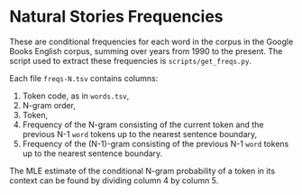 # Natural Stories Frequencies

These are conditional frequencies for each word in the corpus in the Google Books English corpus, summing over years from 1990 to the present.
The script used to extract these frequencies is `scripts/get_freqs.py`.

Each file `freqs-N.tsv` contains columns:

1. Token code, as in `words.tsv`,
2. N-gram order,
3. Token,
4. Frequency of the N-gram consisting of the current token and the previous N-1 `word` tokens up to the nearest sentence boundary,
5. Frequency of the (N-1)-gram consisting of the previous N-1 `word` tokens up to the nearest sentence boundary.

The MLE estimate of the conditional N-gram probability of a token in its context can be found by dividing column 4 by column 5.
